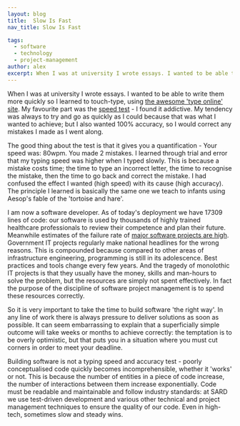```yaml
---
layout: blog
title:  Slow Is Fast
nav_title: Slow Is Fast

tags:
  - software
  - technology
  - project-management
author: alex
excerpt: When I was at university I wrote essays. I wanted to be able to write them more quickly so I learned to touch-type, using the awesome typeonline site. My favourite part was the speed test - I found it addictive. My tendency was always to try and go as quickly as I could because that was what I wanted to achieve, but I also wanted 100% accuracy, so I would correct any mistakes I made as I went along.
---
```

When I was at university I wrote essays. I wanted to be able to write them more quickly so I learned to touch-type, using [the awesome 'type online' site](http://www.typeonline.co.uk/). My favourite part was the [speed test](http://www.typeonline.co.uk/typingspeed.php) - I found it addictive. My tendency was always to try and go as quickly as I could because that was what I wanted to achieve; but I also wanted 100% accuracy, so I would correct any mistakes I made as I went along.

The good thing about the test is that it gives you a quantification - Your speed was: 80wpm. You made 2 mistakes. I learned
through trial and error that my typing speed was higher when I typed slowly. This is because a mistake costs time; the time to type an incorrect letter, the time to recognise the mistake, then the time to go back and correct the mistake. I had confused the effect I wanted (high speed) with its cause (high accuracy). The principle I learned is basically the same one we teach to infants using Aesop's fable of the 'tortoise and hare'.

I am now a software developer. As of today's deployment we have 17309 lines of code: our software is used by thousands of highly trained healthcare professionals to review their competence and plan their future. Meanwhile estimates of the failure rate of [major software projects are high](http://www.computerworld.com/article/2486426/healthcare-it/healthcare-gov-website--didn-t-have-a-chance-in-hell-.html). Government IT projects regularly make national headlines for the wrong reasons. This is compounded because compared to other areas of infrastructure engineering, programming is still in its adolescence. Best practices and tools change every few years. And the tragedy of monolothic IT projects is that they usually have the money, skills and man-hours to solve the problem, but the resources are simply not spent effectively. In fact the purpose of the discipline of software project management is to spend these resources correctly.

So it is very important to take the time to build software 'the right way'. In any line of work there is always pressure to deliver solutions as soon as possible. It can seem embarrassing to explain that a superficially simple outcome will take weeks or months to achieve correctly: the temptation is to be overly optimistic, but that puts you in a situation where you must cut corners in order to meet your deadline.

Building software is not a typing speed and accuracy test - poorly conceptualised code quickly becomes incomprehensible, whether it 'works' or not. This is because the number of entities in a piece of code increase, the number of interactions between them increase exponentially. Code must be readable and maintainable and follow industry standards: at SARD we use test-driven development and various other technical and project management techniques to ensure the quality of our code. Even in high-tech, sometimes slow and steady wins.

